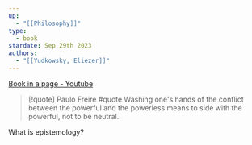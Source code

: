 ```yaml
---
up:
  - "[[Philosophy]]"
type:
  - book
stardate: Sep 29th 2023
authors:
  - "[[Yudkowsky, Eliezer]]"
---
```


[Book in a page - Youtube](https://www.youtube.com/watch?v=yy4b6geeQSY)


> [!quote] Paulo Freire #quote
> Washing one's hands of the conflict between the powerful and the powerless means to side with the powerful, not to be neutral.


What is epistemology?
